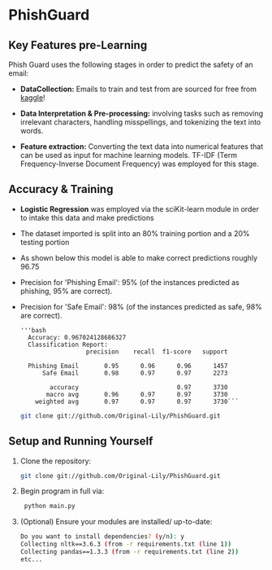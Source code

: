 # PhishGuard

## Key Features pre-Learning

Phish Guard uses the following stages in order to predict the safety of an email:

- **DataCollection:** Emails to train and test from are sourced for free from [kaggle](https://www.kaggle.com/datasets/subhajournal/phishingemails)!

- **Data Interpretation & Pre-processing:** involving tasks such as removing irrelevant characters, handling misspellings, and tokenizing the text into words.

- **Feature extraction:** Converting the text data into numerical features that can be used as input for machine learning models. TF-IDF (Term Frequency-Inverse Document Frequency) was employed for this stage.

## Accuracy & Training

- **Logistic Regression** was employed via the sciKit-learn module in order to intake this data and make predictions

- The dataset imported is split into an 80% training portion and a 20% testing portion
- As shown below this model is able to make correct predictions roughly 96.75
- Precision for 'Phishing Email': 95% (of the instances predicted as phishing, 95% are correct).
- Precision for 'Safe Email': 98% (of the instances predicted as safe, 98% are correct).

      '''bash
        Accuracy: 0.967024128686327
        Classification Report:
                        precision    recall  f1-score   support
        
        Phishing Email       0.95      0.96      0.96      1457
            Safe Email       0.98      0.97      0.97      2273
        
              accuracy                           0.97      3730
             macro avg       0.96      0.97      0.97      3730
          weighted avg       0.97      0.97      0.97      3730```

    ```bash
    git clone git://github.com/Original-Lily/PhishGuard.git
    ```
## Setup and Running Yourself

1. Clone the repository:

    ```bash
    git clone git://github.com/Original-Lily/PhishGuard.git
    ```
    
2. Begin program in full via:

   ```bash
    python main.py
    ```
   
3. (Optional) Ensure your modules are installed/ up-to-date:

    ```bash
    Do you want to install dependencies? (y/n): y
    Collecting nltk==3.6.3 (from -r requirements.txt (line 1))
    Collecting pandas==1.3.3 (from -r requirements.txt (line 2))
    etc...
    ```
